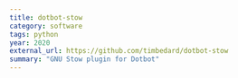 ```yaml
---
title: dotbot-stow
category: software
tags: python
year: 2020
external_url: https://github.com/timbedard/dotbot-stow
summary: "GNU Stow plugin for Dotbot"
---
```


